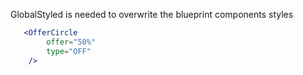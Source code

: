 GlobalStyled is needed to overwrite the blueprint components styles
```jsx inside Markdown
   <OfferCircle
        offer="50%"
        type="OFF"
    />
      
```